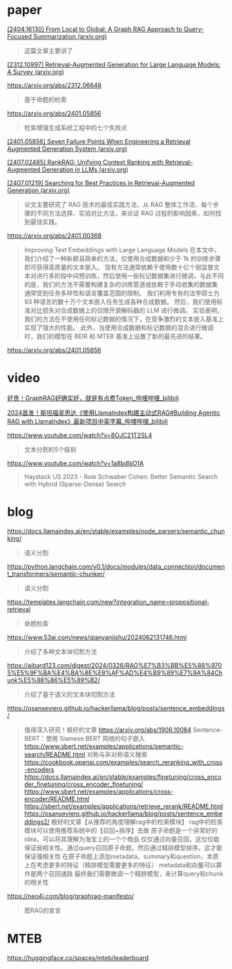 # paper
[[2404.16130] From Local to Global: A Graph RAG Approach to Query-Focused Summarization (arxiv.org)](https://arxiv.org/abs/2404.16130)
> 这篇文章主要讲了


[[2312.10997] Retrieval-Augmented Generation for Large Language Models: A Survey (arxiv.org)](https://arxiv.org/abs/2312.10997)

https://arxiv.org/abs/2312.06648
> 基于命题的检索

https://arxiv.org/abs/2401.05856
> 检索增强生成系统工程中的七个失败点


[[2401.05856] Seven Failure Points When Engineering a Retrieval Augmented Generation System (arxiv.org)](https://arxiv.org/abs/2401.05856)


[[2407.02485] RankRAG: Unifying Context Ranking with Retrieval-Augmented Generation in LLMs (arxiv.org)](https://arxiv.org/abs/2407.02485)



[[2407.01219] Searching for Best Practices in Retrieval-Augmented Generation (arxiv.org)](https://arxiv.org/abs/2407.01219)
>论文主要研究了 RAG 技术的最佳实践方法，从 RAG 整体工作流、每个步骤的不同方法选择、实验对比方法，来论证 RAG 过程的影响因素，如何找到最佳实践。


https://arxiv.org/abs/2401.00368
> Improving Text Embeddings with Large Language Models
> 在本文中，我们介绍了一种新颖且简单的方法，仅使用合成数据和少于 1k 的训练步骤即可获得高质量的文本嵌入。 现有方法通常依赖于使用数十亿个弱监督文本对进行多阶段中间预训练，然后使用一些标记数据集进行微调，与此不同的是，我们的方法不需要构建复杂的训练管道或依赖于手动收集的数据集 通常受到任务多样性和语言覆盖范围的限制。 我们利用专有的法学硕士为 93 种语言的数十万个文本嵌入任务生成各种合成数据。 然后，我们使用标准对比损失对合成数据上的仅限开源解码器的 LLM 进行微调。 实验表明，我们的方法在不使用任何标记数据的情况下，在竞争激烈的文本嵌入基准上实现了强大的性能。 此外，当使用合成数据和标记数据的混合进行微调时，我们的模型在 BEIR 和 MTEB 基准上设置了新的最先进的结果。

https://arxiv.org/abs/2401.05856


# video
[好贵！GraphRAG好确实好，就是有点费Token_哔哩哔哩_bilibili](https://www.bilibili.com/video/BV1hi421h7Vp/?spm_id_from=333.1007.tianma.9-4-34.click&vd_source=1781cc4e540cf27bcf0ed040e7626434)


[2024首发！斯坦福吴恩达《使用LlamaIndex构建主动式RAG#Building Agentic RAG with LlamaIndex》最新项目中英字幕_哔哩哔哩_bilibili](https://www.bilibili.com/video/BV1tw4m1q7PC/?spm_id_from=333.788.recommend_more_video.0&vd_source=1781cc4e540cf27bcf0ed040e7626434)


https://www.youtube.com/watch?v=8OJC21T2SL4
> 文本分割的5个级别





https://www.youtube.com/watch?v=1a8bdIjjO1A
> Haystack US 2023 - Roie Schwaber Cohen: Better Semantic Search with Hybrid (Sparse-Dense) Search



# blog
https://docs.llamaindex.ai/en/stable/examples/node_parsers/semantic_chunking/
> 语义分割

https://python.langchain.com/v0.1/docs/modules/data_connection/document_transformers/semantic-chunker/
> 语义分割

https://templates.langchain.com/new?integration_name=propositional-retrieval
> 命题检索

https://www.53ai.com/news/qianyanjishu/2024062131746.html
> 介绍了多种文本块切割方法

https://aibard123.com/digest/2024/0326/RAG%E7%B3%BB%E5%88%9705%E5%9F%BA%E4%BA%8E%E8%AF%AD%E4%B9%89%E7%9A%84Chunk%E5%88%86%E5%89%B2/
> 介绍了基于语义的文本块切割方法

https://osanseviero.github.io/hackerllama/blog/posts/sentence_embeddings/
> 值得深入研究！极好的文章
https://arxiv.org/abs/1908.10084 
> Sentence-BERT：使用 Siamese BERT 网络的句子嵌入 
https://www.sbert.net/examples/applications/semantic-search/README.html
> 对称与非对称语义搜索
https://cookbook.openai.com/examples/search_reranking_with_cross-encoders
https://docs.llamaindex.ai/en/stable/examples/finetuning/cross_encoder_finetuning/cross_encoder_finetuning/
https://www.sbert.net/examples/applications/cross-encoder/README.html
https://sbert.net/examples/applications/retrieve_rerank/README.html
https://osanseviero.github.io/hackerllama/blog/posts/sentence_embeddings2/
> 极好的文章【从推荐的角度理解rag中的检索模块】
> rag中的检索模块可以使用推荐系统中的【召回+排序】去做
> 原子命题是一个非常好的idea，可以将其理解为淘宝上的一个个商品
> 仅仅通过向量召回，这仅仅能保证弱相关性。通过query召回原子命题，然后通过精排模型排序，这才能保证强相关性
> 在原子命题上添加metadata、summary和question，本质上在考虑更多的特征（精排模型需要更多的特征）
> metadata和向量可以算作是两个召回通路
> 最终我们需要微调一个精排模型，来计算query和chunk的相关性

https://neo4j.com/blog/graphrag-manifesto/
> 图RAG的宣言


# MTEB
https://huggingface.co/spaces/mteb/leaderboard